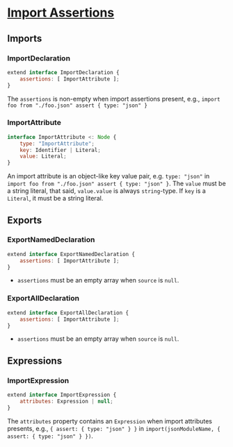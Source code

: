 # [Import Assertions][proposal-import-assertions]

## Imports

### ImportDeclaration

```js
extend interface ImportDeclaration {
    assertions: [ ImportAttribute ];
}
```

The `assertions` is non-empty when import assertions present, e.g., `import foo from "./foo.json" assert { type: "json" }`

### ImportAttribute

```js
interface ImportAttribute <: Node {
    type: "ImportAttribute";
    key: Identifier | Literal;
    value: Literal;
}
```

An import attribute is an object-like key value pair, e.g. `type: "json"` in `import foo from "./foo.json" assert { type: "json" }`. The `value` must be a string literal, that said, `value.value` is always `string`-type. If `key` is a `Literal`, it must be a string literal.

## Exports

### ExportNamedDeclaration

```js
extend interface ExportNamedDeclaration {
    assertions: [ ImportAttribute ];
}
```
- `assertions` must be an empty array when `source` is `null`.

### ExportAllDeclaration

```js
extend interface ExportAllDeclaration {
    assertions: [ ImportAttribute ];
}
```
- `assertions` must be an empty array when `source` is `null`.

## Expressions

### ImportExpression

```js
extend interface ImportExpression {
    attributes: Expression | null;
}
```

The `attributes` property contains an `Expression` when import attributes presents, e.g., `{ assert: { type: "json" } }` in `import(jsonModuleName, { assert: { type: "json" } })`.

[proposal-import-assertions]: https://github.com/tc39/proposal-import-assertions

